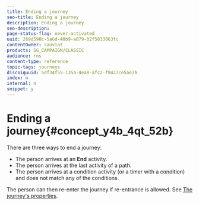 ```yaml
---
title: Ending a journey
seo-title: Ending a journey
description: Ending a journey
seo-description: 
page-status-flag: never-activated
uuid: 269d590c-5a6d-40b9-a879-02f5033863fc
contentOwner: sauviat
products: SG_CAMPAIGN/CLASSIC
audience: rns
content-type: reference
topic-tags: journeys
discoiquuid: 5df34f55-135a-4ea8-afc2-f9427ce5ae7b
index: n
internal: n
snippet: y
---
```


# Ending a journey{#concept_y4b_4qt_52b}

There are three ways to end a journey:

* The person arrives at an **End** activity.
* The person arrives at the last activity of a path.
* The person arrives at a condition activity (or a timer with a condition) and does not match any of the conditions.

The person can then re-enter the journey if re-entrance is allowed. See [The journey's properties](journeyproperty.md#concept_prq_wqt_52b).
